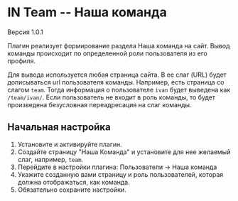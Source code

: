 IN Team -- Наша команда
=======================

Версия 1.0.1

Плагин реализует формирование раздела Наша команда на сайт. 
Вывод команды происходит по определенной роли пользователя из его профиля.

Для вывода используется любая страница сайта. В ее слаг (URL) будет дописываться url пользователя команды.
Например, есть страница со слагом `team`. Тогда информация о пользователе `ivan` будет выведена как `/team/ivan/`.
Если пользователь не входит в роль команды, то будет произведена безусловная переадресация на слаг команды.

Начальная настройка
-------------------
1. Установите и активируйте плагин.
2. Создайте страницу "Наша Команда" и установите для нее желаемый слаг, например, `team`.
3. Перейдите в настройки плагина: Пользователи -> Наша команда
4. Укажите созданную вами страницу и роль пользователей, которая должна отображаться, как команда.
5. Обязательно сохраните настройки.
